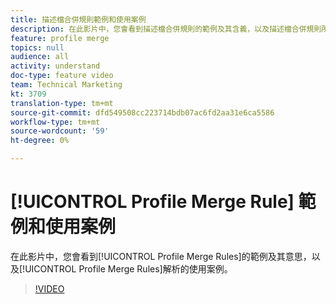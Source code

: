 ```yaml
---
title: 描述檔合併規則範例和使用案例
description: 在此影片中，您會看到描述檔合併規則的範例及其含義，以及描述檔合併規則所解決的使用案例。
feature: profile merge
topics: null
audience: all
activity: understand
doc-type: feature video
team: Technical Marketing
kt: 3709
translation-type: tm+mt
source-git-commit: dfd549508cc223714bdb07ac6fd2aa31e6ca5586
workflow-type: tm+mt
source-wordcount: '59'
ht-degree: 0%

---
```



# [!UICONTROL Profile Merge Rule] 範例和使用案例

在此影片中，您會看到[!UICONTROL Profile Merge Rules]的範例及其意思，以及[!UICONTROL Profile Merge Rules]解析的使用案例。

>[!VIDEO](https://video.tv.adobe.com/v/28975/?quality=12)
